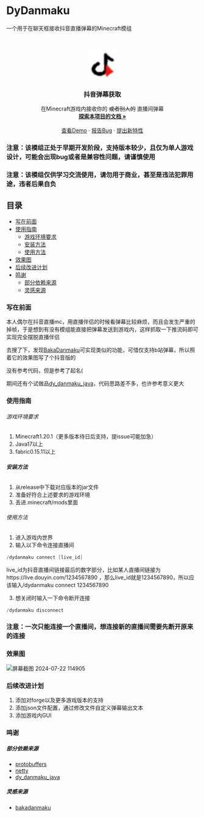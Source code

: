 

# DyDanmaku

一个用于在聊天框接收抖音直播弹幕的Minecraft模组


<!-- PROJECT LOGO -->
<br />

<p align="center">
  <a href="https://github.com/tiangalon/DyDanmaku/">
    <img src="src/main/resources/assets/dydanmaku/icon.png" alt="Logo" width="80" height="80">
  </a>

  <h3 align="center">抖音弹幕获取</h3>
  <p align="center">
    在Minecraft游戏内接收你的 <s>或者别人的</s> 直播间弹幕
    <br />
    <a href="https://github.com/tiangalon/DyDanmaku"><strong>探索本项目的文档 »</strong></a>
    <br />
    <br />
    <a href="https://github.com/tiangalon/DyDanmaku">查看Demo</a>
    ·
    <a href="https://github.com/tiangalon/DyDanmaku/issues">报告Bug</a>
    ·
    <a href="https://github.com/tiangalon/DyDanmaku/issues">提出新特性</a>

<h3>注意：该模组正处于早期开发阶段，支持版本较少，且仅为单人游戏设计，可能会出现bug或者是兼容性问题，请谨慎使用</h3>
<h3>注意：该模组仅供学习交流使用，请勿用于商业，甚至是违法犯罪用途，违者后果自负</h3>
 
## 目录

- [写在前面](#写在前面)
- [使用指南](#使用指南)
  - [游戏环境要求](#游戏环境要求)
  - [安装方法](#安装方法)
  - [使用方法](#使用方法)
- [效果图](#效果图)
- [后续改进计划](#后续改进计划)
- [鸣谢](#鸣谢)
  - [部分依赖来源](#部分依赖来源)
  - [灵感来源](#灵感来源)


### 写在前面
<p>本人偶尔在抖音直播mc，用直播伴侣的时候看弹幕比较麻烦，而且会发生严重的掉帧，于是想到有没有模组能直接把弹幕发送到游戏内，这样抓取一下推流码即可实现完全摆脱直播伴侣</p>
<p>去搜了下，发现<a href="https://github.com/TartaricAcid/BakaDanmaku">BakaDanmaku</a>可实现类似的功能，可惜仅支持b站弹幕，所以照着它的效果图写了个抖音版的</p>
<p>没有参考代码，但是参考了起名(</p>
<p>期间还有个试做品<a href="https://github.com/tiangalon/dy_danmaku_java">dy_danmaku_java</a>，代码思路差不多，也许参考意义更大</p>

### 使用指南

###### 游戏环境要求

1. Minecraft1.20.1（更多版本待日后支持，提issue可能加急）
2. Java17以上
3. fabric0.15.11以上

###### **安装方法**

1. 从release中下载对应版本的jar文件
2. 准备好符合上述要求的游戏环境
3. 丢进.minecraft/mods里面

###### 使用方法
1. 进入游戏内世界
2. 输入以下命令连接直播间
```Java
/dydanmaku connect [live_id]
```
live_id为抖音直播间链接最后的数字部分，比如某人直播间链接为https://live.douyin.com/1234567890 ，那么live_id就是1234567890，所以应该输入/dydanmaku connect 1234567890

3. 想关闭时输入一下命令断开连接
```Java
/dydanmaku disconnect
```

<h3>注意：一次只能连接一个直播间，想连接新的直播间需要先断开原来的连接</h3>

### 效果图
![屏幕截图 2024-07-22 114905](https://github.com/user-attachments/assets/ea129dfe-e4d3-4a08-8669-9ae0913a6db4)


### 后续改进计划
1. 添加对forge以及更多游戏版本的支持
2. 添加json文件配置，通过修改文件自定义弹幕输出文本
3. 添加游戏内GUI



### 鸣谢

##### 部分依赖来源
- [protobuffers](https://github.com/protocolbuffers/protobuf)
- [netty](https://netty.io/)
- [dy_danmaku_java](https://github.com/tiangalon/dy_danmaku_java)

##### 灵感来源
- [bakadanmaku](https://github.com/TartaricAcid/BakaDanmaku)

